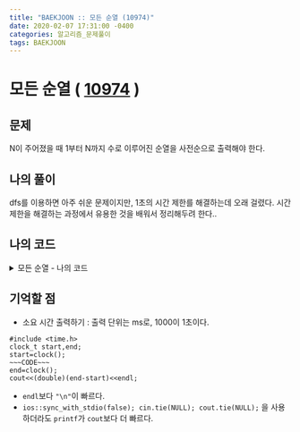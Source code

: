 ```yaml
---
title: "BAEKJOON :: 모든 순열 (10974)"
date: 2020-02-07 17:31:00 -0400
categories: 알고리즘_문제풀이 
tags: BAEKJOON
---
```


# 모든 순열 ( [10974](https://www.acmicpc.net/problem/10974) )

## 문제
N이 주어졌을 때 1부터 N까지 수로 이루어진 순열을 사전순으로 출력해야 한다.
## 나의 풀이
dfs를 이용하면 아주 쉬운 문제이지만, 1초의 시간 제한를 해결하는데 오래 걸렸다. 시간 제한을 해결하는 과정에서 유용한 것을 배워서 정리해두려 한다.. 
  
## 나의 코드

<details>
<summary>모든 순열 - 나의 코드</summary>
<div markdown="1">

  
```
#include <stdio.h>
#include <string.h>
#include <iostream>
#include <utility>
#include <vector>
#include <algorithm>
#include <climits>
#include <string>
#include <list>
#include <time.h>

#ifdef _MSC_VER
#define _CRT_SCURE_NO_WARNINGS
#endif

using namespace std;
int n;
void dfs(uint8_t taken);
vector<int> sequence;
bool z = false;
int8_t compare;
int main()
{
    // clock_t start, end;
    // start=clock();

    ios::sync_with_stdio(false);
    cin.tie(NULL);
    cout.tie(NULL);
    cin >> n;

    dfs(0);

    // end=clock();
    // cout<<endl<<(double)(end-start)<<endl;

    return 0;
}

void dfs(uint8_t taken)
{

    if (taken == (1 << n) - 1)
    {
        if (z)
            cout << "\n";
        else
            z = true;
        for (int i = 0; i < sequence.size(); i++)
        {
            cout << sequence[i] << " ";
        }
        return;
    }
    for (uint8_t i = 0; i < n; i++)
    {
        if ((1 << i) & taken)
            continue;
        sequence.push_back(i + 1);
        dfs(taken | (1 << i));
        sequence.pop_back();
    }
}

```
</div>
</details>  

## 기억할 점
- 소요 시간 출력하기 : 출력 단위는 ms로, 1000이 1초이다.    
```
#include <time.h>
clock_t start,end;
start=clock();
~~~CODE~~~
end=clock();
cout<<(double)(end-start)<<endl;
```
- `endl`보다 `"\n"`이 빠르다. 
- `ios::sync_with_stdio(false); cin.tie(NULL); cout.tie(NULL);` 을 사용하더라도 `printf`가 `cout`보다 더 빠르다.